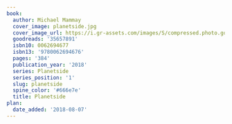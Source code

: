 ```yaml
---
book:
  author: Michael Mammay
  cover_image: planetside.jpg
  cover_image_url: https://i.gr-assets.com/images/S/compressed.photo.goodreads.com/books/1517430558l/35657891._SX98_.jpg
  goodreads: '35657891'
  isbn10: 0062694677
  isbn13: '9780062694676'
  pages: '384'
  publication_year: '2018'
  series: Planetside
  series_position: '1'
  slug: planetside
  spine_color: '#666e7e'
  title: Planetside
plan:
  date_added: '2018-08-07'
---
```

